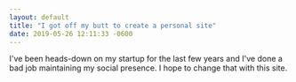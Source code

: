 ```yaml
---
layout: default
title: "I got off my butt to create a personal site"
date: 2019-05-26 12:11:33 -0600
---
```

I've been heads-down on my startup for the last few years
and I've done a bad job maintaining my social presence. I hope
to change that with this site.


